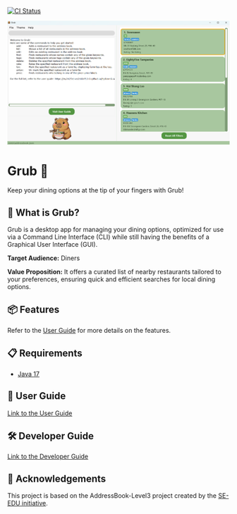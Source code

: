 [![CI Status](https://github.com/se-edu/addressbook-level3/workflows/Java%20CI/badge.svg)](https://github.com/AY2425S1-CS2103-F12-3/tp/actions)

![Ui](docs/images/Ui.png)

# Grub 🍔
Keep your dining options at the tip of your fingers with Grub!

## 🤔 What is Grub?

Grub is a desktop app for managing your dining options, optimized for use via a Command Line Interface (CLI) 
while still having the benefits of a Graphical User Interface (GUI).

**Target Audience:** Diners

**Value Proposition:**
It offers a curated list of nearby restaurants tailored to your preferences, ensuring quick and efficient searches for local dining options.

## 📦 Features
Refer to the [User Guide](https://ay2425s1-cs2103-f12-3.github.io/tp/UserGuide.html#features) for more details on the features.

## 📋 Requirements
- [Java 17](https://www.oracle.com/java/technologies/downloads/#java17)

## 📖 User Guide
[Link to the User Guide](https://ay2425s1-cs2103-f12-3.github.io/tp/UserGuide.html)

## 🛠️ Developer Guide
[Link to the Developer Guide](https://ay2425s1-cs2103-f12-3.github.io/tp/DeveloperGuide.html)

## 🤝 Acknowledgements

This project is based on the AddressBook-Level3 project created by the [SE-EDU initiative](https://se-education.org).
